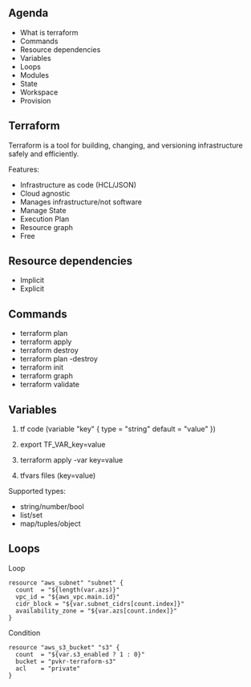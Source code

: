 
## Agenda
* What is terraform
* Commands
* Resource dependencies
* Variables
* Loops
* Modules
* State
* Workspace
* Provision

## Terraform
Terraform is a tool for building, changing, and versioning infrastructure safely and efficiently.

Features:
* Infrastructure as code (HCL/JSON)
* Cloud agnostic
* Manages infrastructure/not software
* Manage State
* Execution Plan
* Resource graph
* Free

## Resource dependencies

* Implicit
* Explicit

## Commands

* terraform plan
* terraform apply
* terraform destroy
* terraform plan -destroy
* terraform init
* terraform graph
* terraform validate

## Variables

1. tf code (variable "key" { type = "string"  default = "value" })

1. export TF_VAR_key=value

1. terraform apply -var key=value

1. tfvars files (key=value)

Supported types:
* string/number/bool
* list/set
* map/tuples/object

## Loops
Loop
```
resource "aws_subnet" "subnet" {
  count  = "${length(var.azs)}"
  vpc_id = "${aws_vpc.main.id}"
  cidr_block = "${var.subnet_cidrs[count.index]}"
  availability_zone = "${var.azs[count.index]}"
}
```
Condition
```
resource "aws_s3_bucket" "s3" {
  count  = "${var.s3_enabled ? 1 : 0}"
  bucket = "pvkr-terraform-s3"
  acl    = "private"
}
```
